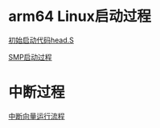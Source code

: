 # arm64 Linux启动过程

[初始启动代码head.S](./notes/head.S.md)

[SMP启动过程](./notes/smp_start.md)

# 中断过程

[中断向量运行流程](./notes/entry.S.md)

